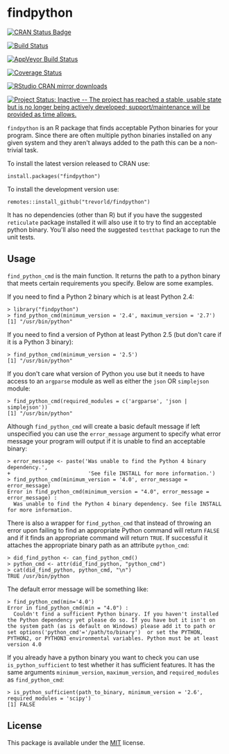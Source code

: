 findpython
==========

[![CRAN Status Badge](https://www.r-pkg.org/badges/version/findpython)](https://cran.r-project.org/package=findpython)

[![Build Status](https://travis-ci.org/trevorld/findpython.png?branch=master)](https://travis-ci.org/trevorld/findpython)

[![AppVeyor Build Status](https://ci.appveyor.com/api/projects/status/github/trevorld/findpython?branch=master&svg=true)](https://ci.appveyor.com/project/trevorld/findpython)

[![Coverage Status](https://img.shields.io/codecov/c/github/trevorld/findpython.svg)](https://codecov.io/github/trevorld/findpython?branch=master)

[![RStudio CRAN mirror downloads](https://cranlogs.r-pkg.org/badges/findpython)](https://cran.r-project.org/package=findpython)

[![Project Status: Inactive -- The project has reached a stable, usable state but is no longer being actively developed; support/maintenance will be provided as time allows.](http://www.repostatus.org/badges/latest/inactive.svg)](http://www.repostatus.org/#inactive)

`findpython` is an R package that finds acceptable Python binaries for
your program. Since there are often multiple python binaries installed
on any given system and they aren\'t always added to the path this can
be a non-trivial task.

To install the latest version released to CRAN use:

    install.packages("findpython")

To install the development version use:

    remotes::install_github("trevorld/findpython")

It has no dependencies (other than R) but if you have the suggested
`reticulate` package installed it will also use it to try to find an
acceptable python binary. You\'ll also need the suggested `testthat`
package to run the unit tests.

Usage
-----

`find_python_cmd` is the main function. It returns the path to a python
binary that meets certain requirements you specify. Below are some
examples.

If you need to find a Python 2 binary which is at least Python 2.4:

    > library("findpython")
    > find_python_cmd(minimum_version = '2.4', maximum_version = '2.7')
    [1] "/usr/bin/python"

If you need to find a version of Python at least Python 2.5 (but don\'t
care if it is a Python 3 binary):

    > find_python_cmd(minimum_version = '2.5')
    [1] "/usr/bin/python"

If you don\'t care what version of Python you use but it needs to have
access to an `argparse` module as well as either the `json` OR
`simplejson` module:

    > find_python_cmd(required_modules = c('argparse', 'json | simplejson'))
    [1] "/usr/bin/python"

Although `find_python_cmd` will create a basic default message if left
unspecified you can use the `error_message` argument to specify what
error message your program will output if it is unable to find an
acceptable binary:

    > error_message <- paste('Was unable to find the Python 4 binary dependency.',
    +                         'See file INSTALL for more information.')
    > find_python_cmd(minimum_version = '4.0', error_message = error_message)
    Error in find_python_cmd(minimum_version = "4.0", error_message = error_message) : 
      Was unable to find the Python 4 binary dependency. See file INSTALL for more information.

There is also a wrapper for `find_python_cmd` that instead of throwing
an error upon failing to find an appropriate Python command will return
`FALSE` and if it finds an appropriate command will return `TRUE`. If
successful it attaches the appropriate binary path as an attribute
`python_cmd`:

    > did_find_python <- can_find_python_cmd()
    > python_cmd <- attr(did_find_python, "python_cmd")
    > cat(did_find_python, python_cmd, "\n")
    TRUE /usr/bin/python

The default error message will be something like:

    > find_python_cmd(min='4.0')
    Error in find_python_cmd(min = "4.0") : 
      Couldn't find a sufficient Python binary. If you haven't installed the Python dependency yet please do so. If you have but it isn't on the system path (as is default on Windows) please add it to path or set options('python_cmd'='/path/to/binary')  or set the PYTHON, PYTHON2, or PYTHON3 environmental variables. Python must be at least version 4.0  

If you already have a python binary you want to check you can use
`is_python_sufficient` to test whether it has sufficient features. It
has the same arguments `minimum_version`, `maximum_version`, and
`required_modules` as `find_python_cmd`:

    > is_python_sufficient(path_to_binary, minimum_version = '2.6', required_modules = 'scipy')
    [1] FALSE

License
-------

This package is available under the
[MIT](https://www.r-project.org/Licenses/MIT) license.
